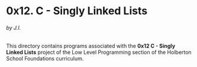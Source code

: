 <h1>0x12. C - Singly Linked Lists</h1>
<h6>by J.I.</h6>

This directory contains programs associated with the <strong>0x12 C - Singly Linked Lists</strong> project of the Low Level Programming section of the Holberton School Foundations curriculum.
